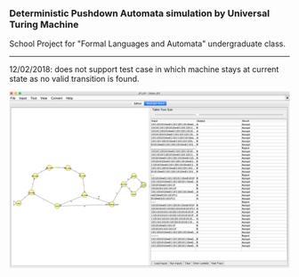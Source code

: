 ### Deterministic Pushdown Automata simulation by Universal Turing Machine

School Project for "Formal Languages and Automata" undergraduate class.

-------------------
12/02/2018: does not support test case in which machine stays at current state as no valid transition is found.

![img](/screenshot/120218.png?raw=true "120218 run")
